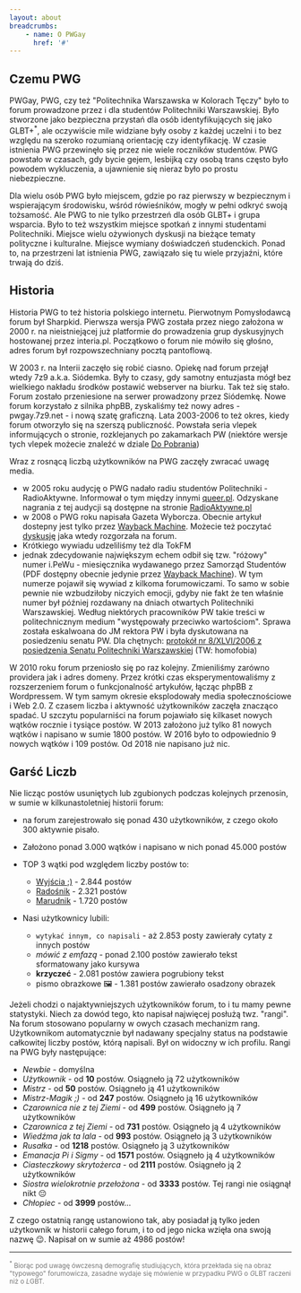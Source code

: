 ```yaml
---
layout: about
breadcrumbs:
    - name: O PWGay
      href: '#'
---
```

## Czemu PWG

PWGay, PWG, czy też "Politechnika Warszawska w Kolorach Tęczy" było to forum prowadzone przez i dla studentów Politechniki Warszawskiej. Było stworzone jako bezpieczna przystań dla osób identyfikujących się jako GLBT+<sup>*</sup>, ale oczywiście mile widziane były osoby z każdej uczelni i to bez względu na szeroko rozumianą orientację czy identyfikację. W czasie istnienia PWG przewinęło się przez nie wiele roczników studentów. PWG powstało w czasach, gdy bycie gejem, lesbijką czy osobą trans często było powodem wykluczenia, a ujawnienie się nieraz było po prostu niebezpieczne.

Dla wielu osób PWG było miejscem, gdzie po raz pierwszy w bezpiecznym i wspierającym środowisku, wśród rówieśników, mogły w pełni odkryć swoją tożsamość. Ale PWG to nie tylko przestrzeń dla osób GLBT+ i grupa wsparcia. Było to też wszystkim miejsce spotkań z innymi studentami Politechniki. Miejsce wielu ożywionych dyskusji na bieżące tematy polityczne i kulturalne. Miejsce wymiany doświadczeń studenckich. Ponad to, na przestrzeni lat istnienia PWG, zawiązało się tu wiele przyjaźni, które trwają do dziś. 

## Historia

Historia PWG to też historia polskiego internetu. Pierwotnym Pomysłodawcą forum był Sharpkid. Pierwsza wersja PWG została przez niego założona w 2000 r. na nieistniejącej już platformie do prowadzenia grup dyskusyjnych hostowanej przez interia.pl. Początkowo o forum nie mówiło się głośno, adres forum był rozpowszechniany pocztą pantoflową. 

W 2003 r. na Interii zaczęło się robić ciasno. Opiekę nad forum przejął wtedy 7z9 a.k.a. Siódemka. Były to czasy, gdy samotny entuzjasta mógł bez wielkiego nakładu środków postawić webserver na biurku. Tak też się stało. Forum zostało przeniesione na serwer prowadzony przez Siódemkę. Nowe forum korzystało z silnika phpBB, zyskaliśmy też nowy adres - pwgay.7z9.net - i nową szatę graficzną. Lata 2003-2006 to też okres, kiedy forum otworzyło się na szerszą publiczność. Powstała seria vlepek informujących o stronie, rozklejanych po zakamarkach PW (niektóre wersje tych vlepek możecie znaleźć w dziale [Do Pobrania](/downloads.html))

Wraz z rosnącą liczbą użytkowników na PWG zaczęły zwracać uwagę media.
* w 2005 roku audycję o PWG nadało radiu studentów Politechniki - RadioAktywne. Informował o tym między innymi [queer.pl](https://queer.pl/news/189414/radioaktywna-audycja-o-homoseksualizmie-i-homofobii). Odzyskane nagrania z tej audycji są dostępne na stronie [RadioAktywne.pl](https://radioaktywne.pl/nagranie/pwgay-politechnika-warszawska-w-kolorach-teczy-wywiad-z-zalozycielami-o-homoseksualizmie-i-homofobii/)
* w 2008 o PWG roku napisała Gazeta Wyborcza. Obecnie artykuł dostepny jest tylko przez [Wayback Machine](https://web.archive.org/web/20081203103147/http://miasta.gazeta.pl/warszawa/1,95190,5990477,Homoseksualisci_z_Politechniki_zalozyli_portal.html). Możecie też poczytać [dyskusję](/thread/1957/index.html) jaka wtedy rozgorzała na forum.
* Krótkiego wywiadu udzeliliśmy też dla TokFM
* jednak zdecydowanie największym echem odbił się tzw. "różowy" numer i.PeWu - miesięcznika wydawanego przez Samorząd Studentów (PDF dostępny obecnie jedynie przez [Wayback Machine](https://web.archive.org/web/20131223222541/http://ipewu.pl/arch/ipewu_nr_26.pdf)). W tym numerze pojawił się wywiad z kilkoma forumowiczami. To samo w sobie pewnie nie wzbudziłoby niczyich emocji, gdyby nie fakt że ten właśnie numer był później rozdawany na dniach otwartych Politechniki Warszawskiej. Według niektórych pracowników PW takie treści w politechnicznym medium "występowały przeciwko wartościom". Sprawa została eskalwoana do JM rektora PW i była dyskutowana na posiedzeniu senatu PW. Dla chętnych: [protokół nr 8/XLVI/2006 z posiedzenia Senatu Politechniki Warszawskiej](https://www.bip.pw.edu.pl/content/download/1508/8104/file/8_protokol.pdf) (TW: homofobia)

W 2010 roku forum przeniosło się po raz kolejny. Zmieniliśmy zarówno providera jak i adres domeny. Przez krótki czas eksperymentowaliśmy z rozszerzeniem forum o funkcjonalność artykułów, łącząc phpBB z Wordpressem. W tym samym okresie eksplodowały media społecznościowe i Web 2.0. Z czasem liczba i aktywność użytkowników zaczęła znacząco spadać. U szczytu popularniści na forum pojawiało się kilkaset nowych wątków rocznie i tysiące postów. W 2013 założono już tylko 81 nowych wątków i napisano w sumie 1800 postów. W 2016 było to odpowiednio 9 nowych wątków i 109 postów. Od 2018 nie napisano już nic.

## Garść Liczb

Nie licząc postów usuniętych lub zgubionych podczas kolejnych przenosin, w sumie w kilkunastoletniej historii forum:

* na forum zarejestrowało się ponad 430 użytkowników, z czego około 300 aktywnie pisało.
* Założono ponad 3.000 wątków i napisano w nich ponad 45.000 postów
* TOP 3 wątki pod względem liczby postów to:

  * [Wyjścia ;)](/thread/2844/index.html) - 2.844 postów 
  * [Radośnik](/thread/1944/index.html) - 2.321 postów
  * [Marudnik](/thread/1720/index.html) - 1.720 postów

* Nasi użytkownicy lubili:

  * `wytykać innym, co napisali` - aż 2.853 posty zawierały cytaty z innych postów
  * _mówić z emfazą_ - ponad 2.100 postów zawierało tekst sformatowany jako kursywa
  * **krzyczeć** - 2.081 postów zawiera pogrubiony tekst
  * pismo obrazkowe :framed_picture: - 1.381 postów zawierało osadzony obrazek

Jeżeli chodzi o najaktywniejszych użytkowników forum, to i tu mamy pewne statystyki. Niech za dowód tego, kto napisał najwięcej posłużą twz. "rangi". Na forum stosowano popularny w owych czasach mechanizm rang. Użytkownikom automatycznie był nadawany specjalny status na podstawie całkowitej liczby postów, którą napisali. Był on widoczny w ich profilu. Rangi na PWG były następujące:

* _Newbie_ - domyślna
* _Użytkownik_ - od **10** postów. Osiągneło ją 72 użytkowników
* _Mistrz_ - od **50** postów. Osiągneło ją 41 użytkowników
* _Mistrz-Magik ;)_ - od **247** postów. Osiągneło ją 16 użytkowników
* _Czarownica nie z tej Ziemi_ - od **499** postów. Osiągneło ją 7 użytkowników
* _Czarownica z tej Ziemi_ - od **731** postów. Osiągneło ją 4 użytkowników
* _Wiedźma jak ta lala_ - od **993** postów. Osiągneło ją 3 użytkowników
* _Rusałka_ - od **1218** postów. Osiągneło ją 3 użytkowników
* _Emanacja Pi i Sigmy_ - od **1571** postów. Osiągneło ją 4 użytkowników
* _Ciasteczkowy skrytożerca_ - od **2111** postów. Osiągneło ją 2 użytkowników
* _Siostra wielokrotnie przełożona_ - od **3333** postów. Tej rangi nie osiągnął nikt :pensive:
* _Chłopiec_ - od **3999** postów...

Z czego ostatnią rangę ustanowiono tak, aby posiadał ją tylko jeden użytkownik w historii całego forum, i to od jego nicka wzięła ona swoją nazwę :wink:. Napisał on w sumie aż 4986 postów!

<hr />
<span style="font-size: smaller; color: #777"><sup>*</sup> Biorąc pod uwagę ówczesną demografię studiujących, która przekłada się na obraz "typowego" forumowicza, zasadne wydaje się mówienie w przypadku PWG o <EM>G</EM>LBT raczeni niż o <EM>L</EM>GBT.</span>

